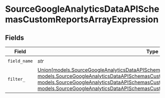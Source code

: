# SourceGoogleAnalyticsDataAPISchemasCustomReportsArrayExpression


## Fields

| Field                                                                                                                                                                                                                                                                                                                                                                                                                                                   | Type                                                                                                                                                                                                                                                                                                                                                                                                                                                    | Required                                                                                                                                                                                                                                                                                                                                                                                                                                                | Description                                                                                                                                                                                                                                                                                                                                                                                                                                             |
| ------------------------------------------------------------------------------------------------------------------------------------------------------------------------------------------------------------------------------------------------------------------------------------------------------------------------------------------------------------------------------------------------------------------------------------------------------- | ------------------------------------------------------------------------------------------------------------------------------------------------------------------------------------------------------------------------------------------------------------------------------------------------------------------------------------------------------------------------------------------------------------------------------------------------------- | ------------------------------------------------------------------------------------------------------------------------------------------------------------------------------------------------------------------------------------------------------------------------------------------------------------------------------------------------------------------------------------------------------------------------------------------------------- | ------------------------------------------------------------------------------------------------------------------------------------------------------------------------------------------------------------------------------------------------------------------------------------------------------------------------------------------------------------------------------------------------------------------------------------------------------- |
| `field_name`                                                                                                                                                                                                                                                                                                                                                                                                                                            | *str*                                                                                                                                                                                                                                                                                                                                                                                                                                                   | :heavy_check_mark:                                                                                                                                                                                                                                                                                                                                                                                                                                      | N/A                                                                                                                                                                                                                                                                                                                                                                                                                                                     |
| `filter_`                                                                                                                                                                                                                                                                                                                                                                                                                                               | [Union[models.SourceGoogleAnalyticsDataAPISchemasCustomReportsArrayMetricFilterStringFilter, models.SourceGoogleAnalyticsDataAPISchemasCustomReportsArrayMetricFilterInListFilter, models.SourceGoogleAnalyticsDataAPISchemasCustomReportsArrayMetricFilterNumericFilter, models.SourceGoogleAnalyticsDataAPISchemasCustomReportsArrayMetricFilterBetweenFilter]](../models/sourcegoogleanalyticsdataapischemascustomreportsarraymetricfilterfilter.md) | :heavy_check_mark:                                                                                                                                                                                                                                                                                                                                                                                                                                      | N/A                                                                                                                                                                                                                                                                                                                                                                                                                                                     |